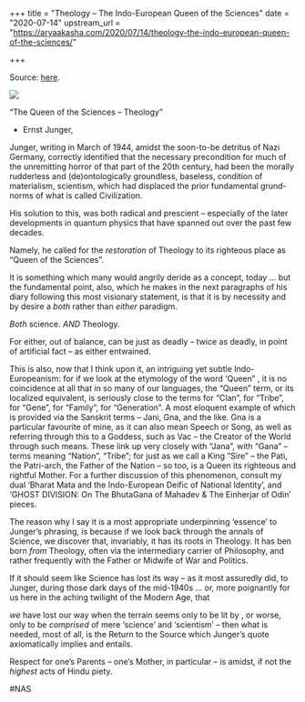 +++
title = "Theology – The Indo-European Queen of the Sciences"
date = "2020-07-14"
upstream_url = "https://aryaakasha.com/2020/07/14/theology-the-indo-european-queen-of-the-sciences/"

+++

Source: [here](https://aryaakasha.com/2020/07/14/theology-the-indo-european-queen-of-the-sciences/).

![](https://aryaakasha.files.wordpress.com/2020/07/capture7.png?w=795)

“The Queen of the Sciences – Theology”


-   Ernst Junger,

Junger, writing in March of 1944, amidst the soon-to-be detritus of Nazi Germany, correctly identified that the necessary precondition for much of the unremitting horror of that part of the 20th century, had been the morally rudderless and (de)ontologically groundless, baseless, condition of materialism, scientism, which had displaced the prior fundamental grund-norms of what is called Civilization.

His solution to this, was both radical and prescient – especially of the later developments in quantum physics that have spanned out over the past few decades.

Namely, he called for the *restoration* of Theology to its righteous place as “Queen of the Sciences”.

It is something which many would angrily deride as a concept, today … but the fundamental point, also, which he makes in the next paragraphs of his diary following this most visionary statement, is that it is by necessity and by desire a *both* rather than *either* paradigm.


*Both* science. *AND* Theology.

For either, out of balance, can be just as deadly – twice as deadly, in point of artificial fact – as either entwained.

This is also, now that I think upon it, an intriguing yet subtle Indo-Europeanism: for if we look at the etymology of the word ‘Queen” , it is no coincidence at all that in so many of our languages, the “Queen” term, or its localized equivalent, is seriously close to the terms for “Clan”, for “Tribe”, for “Gene”, for “Family”, for “Generation”. A most eloquent example of which is provided via the Sanskrit terms – Jani, Gna, and the like. Gna is a particular favourite of mine, as it can also mean Speech or Song, as well as referring through this to a Goddess, such as Vac – the Creator of the World through such means. These link up very closely with “Jana”, with “Gana” – terms meaning “Nation”, “Tribe”; for just as we call a King “Sire” – the Pati, the Patri-arch, the Father of the Nation – so too, is a Queen its righteous and rightful Mother. For a further discussion of this phenomenon, consult my dual ‘Bharat Mata and the Indo-European Deific of National Identity’, and ‘GHOST DIVISION: On The BhutaGana of Mahadev & The Einherjar of Odin’ pieces.

The reason why I say it is a most appropriate underpinning ‘essence’ to Junger’s phrasing, is because if we look back through the annals of Science, we discover that, invariably, it has its roots in Theology. It has ben born *from* Theology, often via the intermediary carrier of Philosophy, and rather frequently with the Father or Midwife of War and Politics.

If it should seem like Science has lost its way – as it most assuredly did, to Junger, during those dark days of the mid-1940s … or, more poignantly for us here in the aching twilight of the Modern Age, that

*we* have lost our way when the terrain seems only to be lit by , or
worse, only to be *comprised* of mere ‘science’ and ‘scientism’ – then what is needed, most of all, is the Return to the Source which Junger’s quote axiomatically implies and entails.

Respect for one’s Parents – one’s Mother, in particular – is amidst, if not the *highest* acts of Hindu piety.


#NAS

#